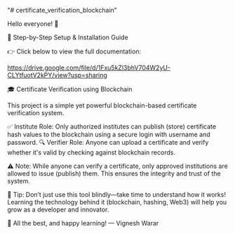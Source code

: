 "# certificate_verification_blockchain" 

Hello everyone! 👋

📄 Step-by-Step Setup & Installation Guide

👉 Click below to view the full documentation:

https://drive.google.com/file/d/1Fxu5kZl3bhV704W2yU-CLYtfuotV2kPY/view?usp=sharing

🎓 Certificate Verification using Blockchain

This project is a simple yet powerful blockchain-based certificate verification system.

✅ Institute Role: Only authorized institutes can publish (store) certificate hash values to the blockchain using a secure login with username and password.
🔍 Verifier Role: Anyone can upload a certificate and verify whether it's valid by checking against blockchain records.

⚠️ Note:
While anyone can verify a certificate, only approved institutions are allowed to issue (publish) them. This ensures the integrity and trust of the system.

🧠 Tip: Don’t just use this tool blindly—take time to understand how it works! Learning the technology behind it (blockchain, hashing, Web3) will help you grow as a developer and innovator.

🎯 All the best, and happy learning!
— Vignesh Warar


